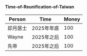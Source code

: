 #### Time-of-Reunification-of-Taiwan

Person| Time | Money
---|---|---
却月居士|2025年年底|100
Wayne|2025年之后|100
先帝|2025年之后|100
